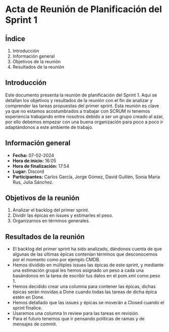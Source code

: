 # Acta de Reunión de Planificación del Sprint 1

## Índice
1. Introducción
2. Información general
3. Objetivos de la reunión
4. Resultados de la reunión

## Introducción
Este documento presenta la reunión de planificación del Sprint 1. Aquí se detallan los objetivos y resultados de la reunión con el fin de analizar y comprender las tareas propuestas del primer sprint.
Esta reunión es clave ya que no estamos acostumbrados a trabajar con SCRUM ni tenemos experiencia trabajando entre nosotros debido a ser un grupo creado al azar, por ello debemos empezar con una buena organización para poco a poco ir adaptándonos a este ambiente de trabajo.

## Información general
- **Fecha:** 07-02-2024
- **Hora de inicio:** 16:05
- **Hora de finalización:** 17:54
- **Lugar:** Discord
- **Participantes:** Carlos García, Jorge Gómez, David Guillén, Sonia María Rus, Julia Sánchez.

## Objetivos de la reunión
1. Analizar el backlog del primer sprint.
2. Dividir las épicas en issues y estimarles el peso.
3. Organizarnos en términos generales.

## Resultados de la reunión
- El backlog del primer sprint ha sido analizado, dándonos cuenta de que algunas de las últimas épicas contenían términos que desconocemos por el momento como por ejemplo CMDB.
- Hemos dividido en múltiples issues las épicas de este sprint, y mediante una estimación grupal les hemos asignado un peso a cada una basándonos en la tarea de escribir tus datos en el pom.xml como peso 1.
- Hemos decidido crear una columna para contener las épicas, dichas épicas serán movidas a Done cuando todas las tareas de dicha épica estén en Done.
- Hemos detallado que las issues y épicas se moverán a Closed cuando el sprint finalice.
- Usaremos una columna In review para las tareas en revisión.
- Para el futuro tenemos que ir pensando políticas de ramas y de mensajes de commit.
